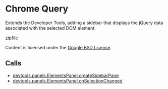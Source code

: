 
Chrome Query
=======

Extends the Developer Tools, adding a sidebar that displays the jQuery data associated with the selected DOM element.

[zipfile](http://developer.chrome.com/extensions/examples/api/devtools/panels/chrome-query.zip)

Content is licensed under the [Google BSD License](http://code.google.com/google_bsd_license.html).

Calls
-----

* [devtools.panels.ElementsPanel.createSidebarPane](http://developer.chrome.com/extensions/devtools.panels.html#method-ElementsPanel-createSidebarPane)
* [devtools.panels.ElementsPanel.onSelectionChanged](http://developer.chrome.com/extensions/devtools.panels.html#event-ElementsPanel-onSelectionChanged)